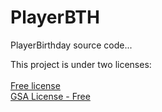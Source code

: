 # PlayerBTH
 PlayerBirthday source code...
 
 This project is under two licenses:<br><br>
 [Free license](https://github.com/KarmaConfigs/PlayerBTH/blob/master/LICENSE)<br>
 [GSA License - Free](https://karmaconfigs.ml/license)
